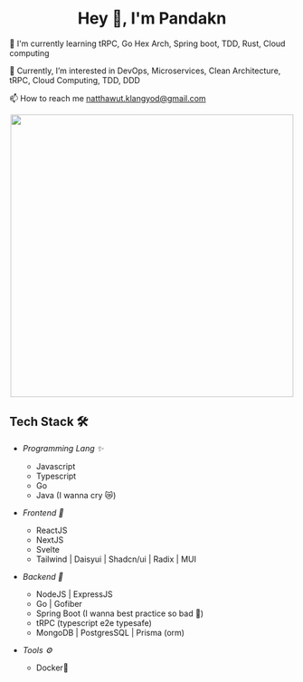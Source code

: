 <h1 align="center">Hey 👋, I'm Pandakn</h1>


🧠 I'm currently learning tRPC, Go Hex Arch, Spring boot, TDD, Rust, Cloud computing

👀 Currently, I’m interested in DevOps, Microservices, Clean Architecture, tRPC, Cloud Computing, TDD, DDD

📫 How to reach me natthawut.klangyod@gmail.com

<div id="header" align="center">
  <img src="https://media0.giphy.com/media/UPqYp2tj61XlBhlPbH/200w.webp?cid=ecf05e47oy3wm1xbkpjxa149swqbv0tvc4ar5xye2t0wp9z6&ep=v1_gifs_search&rid=200w.webp&ct=g" width="500"/>
</div>



## Tech Stack 🛠
	

 - *Programming Lang ✨*
	 - Javascript
	 - Typescript
	 - Go
 	- Java (I wanna cry 😿)

 - *Frontend 🎨*
	 - ReactJS
	 - NextJS
 	 - Svelte 
	 - Tailwind | Daisyui | Shadcn/ui | Radix | MUI
	 
 - *Backend 👀*
	 - NodeJS | ExpressJS
	 - Go | Gofiber
	 - Spring Boot (I wanna best practice so bad 🥲)
	 - tRPC (typescript e2e typesafe)
 	 - MongoDB | PostgresSQL | Prisma (orm)  

- *Tools ⚙️*
	 - Docker🐳

<div>
<!-- <img height="160em" src="https://github-readme-stats.vercel.app/api/top-langs/?username=pandakn&layout=compact&theme=dark" alt="pandakn" /> -->
<!-- <img height="160em" src="https://github-readme-stats.vercel.app/api?username=pandakn&show_icons=true&theme=dark&locale=en" alt="pandakn" /> -->
</div>

<!---
pandakn/pandakn is a ✨ special ✨ repository because its `README.md` (this file) appears on your GitHub profile.
You can click the Preview link to take a look at your changes.
--->



